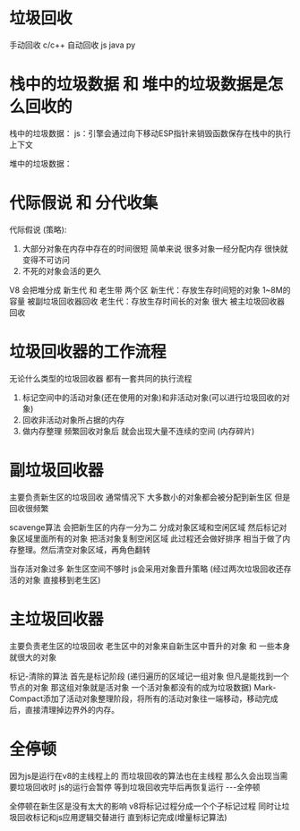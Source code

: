 # 垃圾回收

手动回收 c/c++
自动回收 js java py

# 栈中的垃圾数据 和 堆中的垃圾数据是怎么回收的
栈中的垃圾数据：
  js：引擎会通过向下移动ESP指针来销毁函数保存在栈中的执行上下文

堆中的垃圾数据：

# 代际假说 和 分代收集

  代际假说 (策略):
  1. 大部分对象在内存中存在的时间很短 简单来说 很多对象一经分配内存 很快就变得不可访问 
  2. 不死的对象会活的更久

V8 会把堆分成 新生代 和 老生带 两个区
  新生代：存放生存时间短的对象 1~8M的容量 被副垃圾回收器回收
  老生代：存放生存时间长的对象 很大 被主垃圾回收器回收

# 垃圾回收器的工作流程
无论什么类型的垃圾回收器 都有一套共同的执行流程
1. 标记空间中的活动对象(还在使用的对象)和非活动对象(可以进行垃圾回收的对象)
2. 回收非活动对象所占据的内存
3. 做内存整理 频繁回收对象后 就会出现大量不连续的空间 (内存碎片)

# 副垃圾回收器
主要负责新生区的垃圾回收 通常情况下 大多数小的对象都会被分配到新生区 但是回收很频繁

scavenge算法 会把新生区的内存一分为二 分成对象区域和空闲区域 然后标记对象区域里面所有的对象 把活对象复制空闲区域 此过程还会做好排序 相当于做了内存整理。然后清空对象区域，再角色翻转

当存活对象过多 新生区空间不够时 js会采用对象晋升策略 (经过两次垃圾回收还存活的对象 直接移到老生区)


# 主垃圾回收器
主要负责老生区的垃圾回收 老生区中的对象来自新生区中晋升的对象 和 一些本身就很大的对象

标记-清除的算法 首先是标记阶段 (递归遍历的区域记一组对象 但凡是能找到一个节点的对象 那这组对象就是活对象 一个活对象都没有的成为垃圾数据)
Mark-Compact添加了活动对象整理阶段，将所有的活动对象往一端移动，移动完成后，直接清理掉边界外的内存。

# 全停顿
因为js是运行在v8的主线程上的 而垃圾回收的算法也在主线程 那么久会出现当需要垃圾回收时 js的运行会暂停 等到垃圾回收完毕后再恢复运行 ---全停顿

全停顿在新生区是没有太大的影响 v8将标记过程分成一个个子标记过程 同时让垃圾回收标记和js应用逻辑交替进行 直到标记完成(增量标记算法)